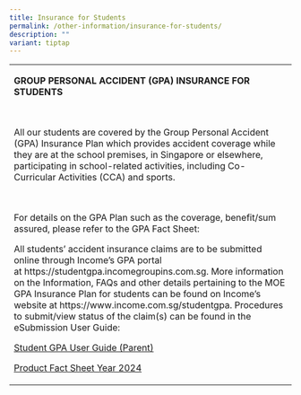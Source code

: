 ```yaml
---
title: Insurance for Students
permalink: /other-information/insurance-for-students/
description: ""
variant: tiptap
---
```

<table><tbody><tr><td rowspan="1" colspan="1"><p><strong>GROUP PERSONAL ACCIDENT (GPA) INSURANCE FOR STUDENTS</strong></p><p>&nbsp;</p><p>All our students are covered by the Group Personal Accident (GPA) Insurance Plan which provides accident coverage while they are at the school premises, in Singapore or elsewhere, participating in school-related activities, including Co-Curricular Activities (CCA) and sports.</p><p>&nbsp;</p><p>For details on the GPA Plan such as the coverage, benefit/sum assured, please refer to the GPA Fact Sheet:</p><p>All students’ accident insurance claims are to be submitted online through Income’s GPA portal at&nbsp;<a rel="noopener noreferrer nofollow" target="_blank">https://studentgpa.incomegroupins.com.sg</a>. More information on the Information, FAQs and other details pertaining to the MOE GPA Insurance Plan for students can be found on Income’s website at <a rel="noopener noreferrer nofollow" target="_blank">https://www.income.com.sg/studentgpa</a>. Procedures to submit/view status of the claim(s) can be found in the eSubmission User Guide:<br></p><p><a href="/files/student%20gpa%20user%20guide%20parent.pdf" rel="noopener noreferrer nofollow" target="_blank">Student GPA User Guide (Parent)</a></p><p><a href="/files/Product_Fact_Sheet_Year_2024.pdf" rel="noopener noreferrer nofollow" target="_blank">Product Fact Sheet Year 2024</a></p></td></tr></tbody></table><p></p>